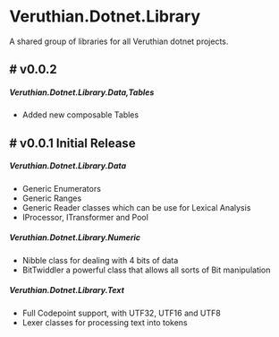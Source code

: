 # Veruthian.Dotnet.Library
A shared group of libraries for all Veruthian dotnet projects.

## # v0.0.2 
##### Veruthian.Dotnet.Library.Data,Tables
- Added new composable Tables

## # v0.0.1 Initial Release
##### Veruthian.Dotnet.Library.Data
- Generic Enumerators
- Generic Ranges
- Generic Reader classes which can be use for Lexical Analysis
- IProcessor, ITransformer and Pool

##### Veruthian.Dotnet.Library.Numeric
- Nibble class for dealing with 4 bits of data
- BitTwiddler a powerful class that allows all sorts of Bit manipulation

##### Veruthian.Dotnet.Library.Text
- Full Codepoint support, with UTF32, UTF16 and UTF8
- Lexer classes for processing text into tokens